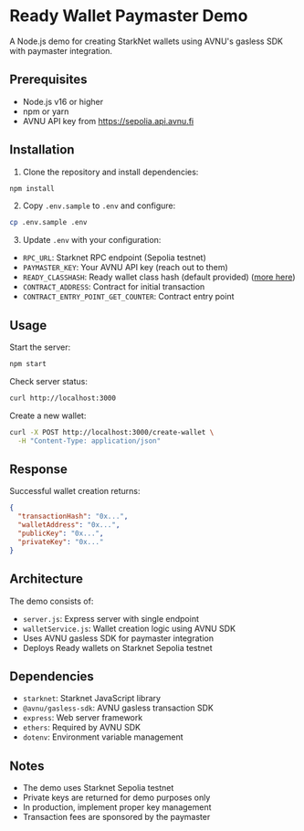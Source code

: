 # Ready Wallet Paymaster Demo

A Node.js demo for creating StarkNet wallets using AVNU's gasless SDK with paymaster integration.

## Prerequisites

- Node.js v16 or higher
- npm or yarn
- AVNU API key from https://sepolia.api.avnu.fi

## Installation

1. Clone the repository and install dependencies:

```bash
npm install
```

2. Copy `.env.sample` to `.env` and configure:

```bash
cp .env.sample .env
```

3. Update `.env` with your configuration:

- `RPC_URL`: Starknet RPC endpoint (Sepolia testnet)
- `PAYMASTER_KEY`: Your AVNU API key (reach out to them)
- `READY_CLASSHASH`: Ready wallet class hash (default provided) ([more here](https://github.com/argentlabs/argent-contracts-starknet/blob/main/deployments/account.txt))
- `CONTRACT_ADDRESS`: Contract for initial transaction
- `CONTRACT_ENTRY_POINT_GET_COUNTER`: Contract entry point

## Usage

Start the server:

```bash
npm start
```

Check server status:

```bash
curl http://localhost:3000
```

Create a new wallet:

```bash
curl -X POST http://localhost:3000/create-wallet \
  -H "Content-Type: application/json"
```

## Response

Successful wallet creation returns:

```json
{
  "transactionHash": "0x...",
  "walletAddress": "0x...",
  "publicKey": "0x...",
  "privateKey": "0x..."
}
```

## Architecture

The demo consists of:

- `server.js`: Express server with single endpoint
- `walletService.js`: Wallet creation logic using AVNU SDK
- Uses AVNU gasless SDK for paymaster integration
- Deploys Ready wallets on Starknet Sepolia testnet

## Dependencies

- `starknet`: Starknet JavaScript library
- `@avnu/gasless-sdk`: AVNU gasless transaction SDK
- `express`: Web server framework
- `ethers`: Required by AVNU SDK
- `dotenv`: Environment variable management

## Notes

- The demo uses Starknet Sepolia testnet
- Private keys are returned for demo purposes only
- In production, implement proper key management
- Transaction fees are sponsored by the paymaster
